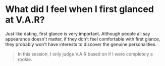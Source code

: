 # What did I feel when I first glanced at V.A.R?

Just like dating, first glance is very important. Although people all say appearance doesn't matter, if they don't feel comfortable with first glance, they probably won't have interests to discover the genuine personalities.

> In this session, I only judge V.A.R based on if I were completely a rookie.
